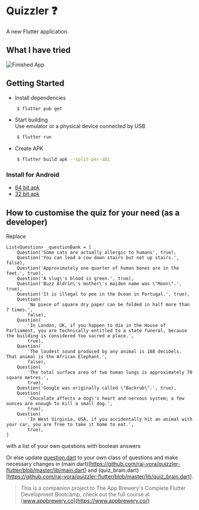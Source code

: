 # Quizzler ❓

A new Flutter application.

## What I have tried

![Finished App](https://github.com/londonappbrewery/Images/blob/master/quizzler-demo.gif)

## Getting Started
* Install dependencies
```sh
    $ flutter pub get
```

* Start building  
Use emulator or a physical device connected by USB
```sh
    $ flutter run
```

* Create APK
```sh
    $ flutter build apk --split-per-abi
```

### Install for Android
- [64 bit apk](https://www.github.com/raj-vora/quizzler-flutter/blob/master/apks/quizzler-arm64.apk?raw=true)
- [32 bit apk](https://www.github.com/raj-vora/quizzler-flutter/blob/master/apks/quizzler-armeabi.apk?raw=true)


## How to customise the quiz for your need (as a developer)
Replace

```
List<Question> _questionBank = [
    Question('Some cats are actually allergic to humans', true),
    Question('You can lead a cow down stairs but not up stairs.', false),
    Question('Approximately one quarter of human bones are in the feet.', true),
    Question('A slug\'s blood is green.', true),
    Question('Buzz Aldrin\'s mother\'s maiden name was \"Moon\".', true),
    Question('It is illegal to pee in the Ocean in Portugal.', true),
    Question(
        'No piece of square dry paper can be folded in half more than 7 times.',
        false),
    Question(
        'In London, UK, if you happen to die in the House of Parliament, you are technically entitled to a state funeral, because the building is considered too sacred a place.',
        true),
    Question(
        'The loudest sound produced by any animal is 188 decibels. That animal is the African Elephant.',
        false),
    Question(
        'The total surface area of two human lungs is approximately 70 square metres.',
        true),
    Question('Google was originally called \"Backrub\".', true),
    Question(
        'Chocolate affects a dog\'s heart and nervous system; a few ounces are enough to kill a small dog.',
        true),
    Question(
        'In West Virginia, USA, if you accidentally hit an animal with your car, you are free to take it home to eat.',
        true),
]

```  
with a list of your own questions with boolean answers  
  
Or else update [question.dart](https://github.com/raj-vora/quizzler-flutter/blob/master/lib/question.dart) to your own class of questions and make necessary changes in (main.dart)[https://github.com/raj-vora/quizzler-flutter/blob/master/lib/main.dart] and (quiz_brain.dart)[https://github.com/raj-vora/quizzler-flutter/blob/master/lib/quiz_brain.dart].  

>This is a companion project to The App Brewery's Complete Flutter Development Bootcamp, check out the full course at [www.appbrewery.co](https://www.appbrewery.co/)
